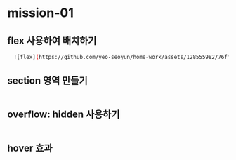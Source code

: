 # mission-01

## flex 사용하여 배치하기
```sh
  ![flex](https://github.com/yeo-seoyun/home-work/assets/128555982/76ff9e10-6738-498a-9046-43e5defc98b3)
```


## section 영역 만들기
```sh

```

## overflow: hidden 사용하기
```sh

```

## hover 효과
```sh

```

